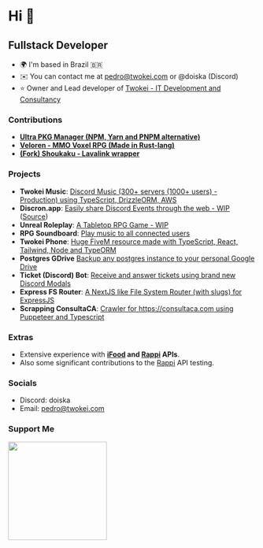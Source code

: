 Hi 👋
============================

Fullstack Developer
-------------

* 🌍  I'm based in Brazil 🇧🇷
* ✉️  You can contact me at [pedro@twokei.com](mailto:pedro@twokei.com) or @doiska (Discord)
* ⭐  Owner and Lead developer of [Twokei - IT Development and Consultancy](https://twokei.com)

### Contributions
* **[Ultra PKG Manager (NPM, Yarn and PNPM alternative)](https://github.com/nachoaldamav/ultra)**
* **[Veloren - MMO Voxel RPG (Made in Rust-lang)](https://gitlab.com/veloren/veloren)**
* **[(Fork) Shoukaku - Lavalink wrapper](https://github.com/doiska/twokei-shoukaku)** 
  
### Projects
* **Twokei Music**: [Discord Music (300+ servers (1000+ users) - Production) using TypeScript, DrizzleORM, AWS](https://twokei.com)
* **Discron.app**: [Easily share Discord Events through the web - WIP](https://www.discron.app/) ([Source](https://github.com/doiska/discron.app))
* **Unreal Roleplay**: [A Tabletop RPG Game - WIP](https://github.com/doiska/unreal-roleplay)
* **RPG Soundboard**: [Play music to all connected users](https://github.com/doiska/rpg-soundboard)
* **Twokei Phone**: [Huge FiveM resource made with TypeScript, React, Tailwind, Node and TypeORM](https://github.com/doiska/twokei-phone)
* **Postgres GDrive** [Backup any postgres instance to your personal Google Drive](https://github.com/doiska/postgres-gdrive-backup) 
* **Ticket (Discord) Bot**: [Receive and answer tickets using brand new Discord Modals](https://github.com/doiska/store-ticket)
* **Express FS Router**: [A NextJS like File System Router (with slugs) for ExpressJS](https://github.com/doiska/express-router-fs)
* **Scrapping ConsultaCA**: [Crawler for https://consultaca.com using Puppeteer and Typescript](https://github.com/doiska/scrapping-consulta-ca)

### Extras
* Extensive experience with **[iFood](https://ifood.com.br/) and [Rappi](https://rappi.com/) APIs**. 
* Also some significant contributions to the [Rappi](https://rappi.com/) API testing.

### Socials
* Discord: doiska
* Email: pedro@twokei.com

### Support Me

<a href="https://www.buymeacoffee.com/doiska"><img src="https://cdn.buymeacoffee.com/buttons/v2/default-yellow.png" width="200" /></a>
